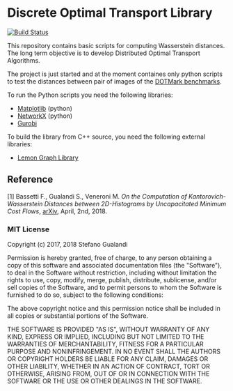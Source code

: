 # Discrete Optimal Transport Library

[![Build Status](https://travis-ci.org/stegua/dotlib.svg?branch=master)](https://travis-ci.org/stegua/dotlib)

This repository contains basic scripts for computing Wasserstein distances.
The long term objective is to develop Distributed Optimal Transport Algorithms.

The project is just started and at the moment containes only python scripts to test the distances 
between pair of images of the [DOTMark benchmarks](http://www.stochastik.math.uni-goettingen.de/index.php?id=215/).

To run the Python scripts you need the following libraries:

* [Matplotlib](https://matplotlib.org/) (python)
* [NetworkX](http://networkx.github.io/) (python)
* [Gurobi](http://www.gurobi.com)

To build the library from C++ source, you need the following external libraries:

* [Lemon Graph Library](http://lemon.cs.elte.hu/trac/lemon)

## Reference
[1] Bassetti F., Gualandi S., Veneroni M. *On the Computation of Kantorovich-Wasserstein Distances between 2D-Histograms by Uncapacitated Minimum Cost Flows*, [arXiv](https://arxiv.org/abs/1804.00445), April, 2nd,  2018.


### MIT License
Copyright (c) 2017, 2018 Stefano Gualandi

Permission is hereby granted, free of charge, to any person obtaining a copy
of this software and associated documentation files (the "Software"), to deal
in the Software without restriction, including without limitation the rights
to use, copy, modify, merge, publish, distribute, sublicense, and/or sell
copies of the Software, and to permit persons to whom the Software is
furnished to do so, subject to the following conditions:

The above copyright notice and this permission notice shall be included in all
copies or substantial portions of the Software.

THE SOFTWARE IS PROVIDED "AS IS", WITHOUT WARRANTY OF ANY KIND, EXPRESS OR
IMPLIED, INCLUDING BUT NOT LIMITED TO THE WARRANTIES OF MERCHANTABILITY,
FITNESS FOR A PARTICULAR PURPOSE AND NONINFRINGEMENT. IN NO EVENT SHALL THE
AUTHORS OR COPYRIGHT HOLDERS BE LIABLE FOR ANY CLAIM, DAMAGES OR OTHER
LIABILITY, WHETHER IN AN ACTION OF CONTRACT, TORT OR OTHERWISE, ARISING FROM,
OUT OF OR IN CONNECTION WITH THE SOFTWARE OR THE USE OR OTHER DEALINGS IN THE
SOFTWARE.
